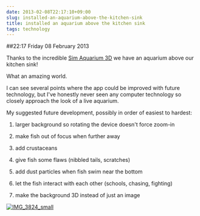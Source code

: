 ```yaml
---
date: 2013-02-08T22:17:10+09:00
slug: installed-an-aquarium-above-the-kitchen-sink
title: installed an aquarium above the kitchen sink
tags: technology
---
```


##22:17 Friday 08 February 2013

Thanks to the incredible [Sim Aquarium 3D](http://simaquarium.com/) we have an aquarium above our kitchen sink!

What an amazing world.

I can see several points where the app could be improved with future technology, but I've honestly never seen any computer technology so closely approach the look of a live aquarium.

My suggested future development, possibly in order of easiest to hardest:



	
  1. larger background so rotating the device doesn't force zoom-in

	
  2. make fish out of focus when further away

	
  3. add crustaceans

	
  4. give fish some flaws (nibbled tails, scratches)

	
  5. add dust particles when fish swim near the bottom

	
  6. let the fish interact with each other (schools, chasing, fighting)

	
  7. make the background 3D instead of just an image


[![IMG_3824_small](/images/2013/02/IMG_3824_small.jpg)](/images/2013/02/IMG_3824_small.jpg)
